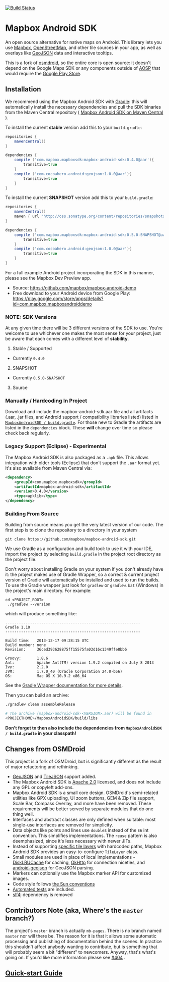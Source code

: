 [![Build Status](https://travis-ci.org/mapbox/mapbox-android-sdk.svg?branch=mb-pages)](https://travis-ci.org/mapbox/mapbox-android-sdk)

# Mapbox Android SDK

An open source alternative for native maps on Android. This library lets
you use [Mapbox](https://www.mapbox.com/), [OpenStreetMap](http://www.openstreetmap.org/),
and other tile sources in your app, as well as overlays like [GeoJSON](http://geojson.org/)
data and interactive tooltips.

This is a fork of [osmdroid](http://code.google.com/p/osmdroid/), so the entire
core is open source: it doesn't depend on the Google Maps SDK or any components
outside of [AOSP](https://source.android.com/) that would require the [Google Play Store](https://play.google.com/).

## Installation

We recommend using the Mapbox Android SDK with [Gradle](http://www.gradle.org/):
this will automatically install the necessary dependencies and pull the SDK
binaries from the Maven Central repository ( [Mapbox Android SDK on Maven Central](http://search.maven.org/#artifactdetails%7Ccom.mapbox.mapboxsdk%7Cmapbox-android-sdk%7C0.2.3%7Cjar) ).

To install the current **stable** version add this to your `build.gradle`:

```groovy
repositories {
    mavenCentral()
}

dependencies {
    compile ('com.mapbox.mapboxsdk:mapbox-android-sdk:0.4.0@aar'){
        transitive=true
    }
    compile ('com.cocoahero.android:geojson:1.0.0@aar'){
        transitive=true
    }
}
```

To install the current **SNAPSHOT** version add this to your `build.gradle`:

```groovy
repositories {
    mavenCentral()
    maven { url "http://oss.sonatype.org/content/repositories/snapshots/" }
}

dependencies {
    compile ('com.mapbox.mapboxsdk:mapbox-android-sdk:0.5.0-SNAPSHOT@aar'){
        transitive=true
    }
    compile ('com.cocoahero.android:geojson:1.0.0@aar'){
        transitive=true
    }
}
```

For a full example Android project incorporating the SDK in this manner, please see the Mapbox Dev Preview app.

* Source: https://github.com/mapbox/mapbox-android-demo
* Free download to your Android device from Google Play: https://play.google.com/store/apps/details?id=com.mapbox.mapboxandroiddemo

### NOTE: SDK Versions
At any given time there will be 3 different versions of the SDK to use.  You're welcome to use whichever one makes the most sense for your project, just be aware that each comes with a different level of **stability**.

1. Stable / Supported
 * Currently `0.4.0`
2. SNAPSHOT
 * Currently `0.5.0-SNAPSHOT`
3. Source

### Manually / Hardcoding In Project

Download and include the mapbox-android-sdk.aar file and all
artifacts (.aar, .jar files, and Android support / compatibility libraries listed) listed in [`MapboxAndroidSDK / build.gradle`](https://github.com/mapbox/mapbox-android-sdk/blob/mb-pages/MapboxAndroidSDK/build.gradle).  For those new to Gradle the artifacts are listed in the `dependencies` block.
These **will** change over time so please check back regularly.


### Legacy Support (Eclipse) - Experimental

The Mapbox Android SDK is also packaged as a `.apk` file.  This allows integration with older tools (Eclipse) that don't support the `.aar` format yet.  It's also available from Maven Central via:

```xml
<dependency>
    <groupId>com.mapbox.mapboxsdk</groupId>
    <artifactId>mapbox-android-sdk</artifactId>
    <version>0.4.0</version>
    <type>apklib</type>
</dependency>
```

### Building From Source

Building from source means you get the very latest version of our code.
The first step is to clone the repository to a directory in your system

    git clone https://github.com/mapbox/mapbox-android-sdk.git

We use Gradle as a configuration and build tool: to use it with your IDE,
import the project by selecting `build.gradle` in the project root directory
as the project file.

Don't worry about installing Gradle on your system if you don't already have
it:  the project makes use of Gradle Wrapper, so a correct & current project
version of Gradle will automatically be installed and used to run the builds.
To use the Gradle wrapper just look for `gradlew`  or `gradlew.bat` (Windows)
in the project's main directory.  For example:

    cd <PROJECT_ROOT>
     ./gradlew --version

which will produce something like:

```
------------------------------------------------------------
Gradle 1.10
------------------------------------------------------------

Build time:   2013-12-17 09:28:15 UTC
Build number: none
Revision:     36ced393628875ff15575fa03d16c1349ffe8bb6

Groovy:       1.8.6
Ant:          Apache Ant(TM) version 1.9.2 compiled on July 8 2013
Ivy:          2.2.0
JVM:          1.7.0_40 (Oracle Corporation 24.0-b56)
OS:           Mac OS X 10.9.2 x86_64
```

See the [Gradle Wrapper documentation for more details](http://www.gradle.org/docs/current/userguide/gradle_wrapper.html).

Then you can build an archive:

```sh
./gradlew clean assembleRelease

# The archive (mapbox-android-sdk-<VERSION>.aar) will be found in
<PROJECTHOME>/MapboxAndroidSDK/build/libs
```

**Don't forget to then also include the dependencies from `MapboxAndroidSDK / build.gradle` in your classpath!**

## Changes from OSMDroid

This project is a fork of OSMDroid, but is significantly different as the result of major refactoring and rethinking.

* [GeoJSON](http://geojson.org/) and [TileJSON](https://www.mapbox.com/foundations/an-open-platform) support added.
* The Mapbox Android SDK is [Apache 2.0](http://www.apache.org/licenses/LICENSE-2.0.html) licensed, and does not include any GPL or copyleft add-ons.
* Mapbox Android SDK is a small core design. OSMDroid's semi-related utilities like GPX uploading, UI zoom buttons, GEM & Zip file support, Scale Bar, Compass Overlay, and more have been removed. These requirements will be better served by separate modules that do one thing well.
* Interfaces and abstract classes are only defined when suitable: most single-use interfaces are removed for simplicity.
* Data objects like points and lines use `double`s instead of the `E6` int convention. This simplifies implementations. The `reuse` pattern is also deemphasized, since it's less necessary with newer JITs.
* Instead of supporting [specific tile layers](https://github.com/osmdroid/osmdroid/tree/mb-pages/osmdroid-android/src/main/java/org/osmdroid/tileprovider/tilesource) with hardcoded paths, Mapbox Android SDK provides an easy-to-configure `TileLayer` class.
* Small modules are used in place of local implementations - [DiskLRUCache](https://github.com/JakeWharton/DiskLruCache) for caching, [OkHttp](http://square.github.io/okhttp/) for connection niceties, and [android-geojson](https://github.com/cocoahero/android-geojson) for GeoJSON parsing.
* Markers can optionally use the Mapbox marker API for customized images.
* Code style follows [the Sun conventions](https://github.com/mapbox/mapbox-android-sdk/blob/mb-pages/checks.xml)
* [Automated tests](https://github.com/mapbox/mapbox-android-sdk/blob/mb-pages/MapboxAndroidSDKTestApp/src/instrumentTest/java/com/mapbox/mapboxsdk/android/testapp/test/MainActivityTest.java) are included.
* [slf4j](http://www.slf4j.org/) dependency is removed

## Contributors Note (aka, Where's the `master` branch?)

The project's `master` branch is actually `mb-pages`.  There is no branch named `master` nor will there be.  The reason for it is that it allows some automatic processing and publishing of documentation behind the scenes.  In practice this shouldn't affect anybody wanting to contribute, but is something that will probably seem a bit "different" to newcomers.  Anyway, that's what's going on.  If you'd like more information please see [#404](https://github.com/mapbox/mapbox-android-sdk/issues/404) .

## [Quick-start Guide](https://github.com/mapbox/mapbox-android-sdk/blob/mb-pages/QUICKSTART.md)
